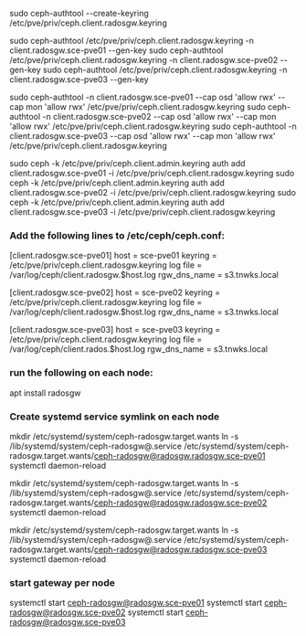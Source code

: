 sudo ceph-authtool --create-keyring /etc/pve/priv/ceph.client.radosgw.keyring

sudo ceph-authtool /etc/pve/priv/ceph.client.radosgw.keyring -n client.radosgw.sce-pve01 --gen-key
sudo ceph-authtool /etc/pve/priv/ceph.client.radosgw.keyring -n client.radosgw.sce-pve02 --gen-key
sudo ceph-authtool /etc/pve/priv/ceph.client.radosgw.keyring -n client.radosgw.sce-pve03 --gen-key

sudo ceph-authtool -n client.radosgw.sce-pve01 --cap osd 'allow rwx' --cap mon 'allow rwx' /etc/pve/priv/ceph.client.radosgw.keyring
sudo ceph-authtool -n client.radosgw.sce-pve02 --cap osd 'allow rwx' --cap mon 'allow rwx' /etc/pve/priv/ceph.client.radosgw.keyring
sudo ceph-authtool -n client.radosgw.sce-pve03 --cap osd 'allow rwx' --cap mon 'allow rwx' /etc/pve/priv/ceph.client.radosgw.keyring

sudo ceph -k /etc/pve/priv/ceph.client.admin.keyring auth add client.radosgw.sce-pve01 -i /etc/pve/priv/ceph.client.radosgw.keyring
sudo ceph -k /etc/pve/priv/ceph.client.admin.keyring auth add client.radosgw.sce-pve02 -i /etc/pve/priv/ceph.client.radosgw.keyring
sudo ceph -k /etc/pve/priv/ceph.client.admin.keyring auth add client.radosgw.sce-pve03 -i /etc/pve/priv/ceph.client.radosgw.keyring

### Add the following lines to /etc/ceph/ceph.conf:

[client.radosgw.sce-pve01]
        host = sce-pve01
        keyring = /etc/pve/priv/ceph.client.radosgw.keyring
        log file = /var/log/ceph/client.radosgw.$host.log
        rgw_dns_name = s3.tnwks.local

[client.radosgw.sce-pve02]
        host = sce-pve02
        keyring = /etc/pve/priv/ceph.client.radosgw.keyring
        log file = /var/log/ceph/client.radosgw.$host.log
        rgw_dns_name = s3.tnwks.local

[client.radosgw.sce-pve03]
        host = sce-pve03
        keyring = /etc/pve/priv/ceph.client.radosgw.keyring
        log file = /var/log/ceph/client.rados.$host.log
        rgw_dns_name = s3.tnwks.local

### run the following on each node:
apt install radosgw

### Create systemd service symlink on each node
mkdir /etc/systemd/system/ceph-radosgw.target.wants
ln -s /lib/systemd/system/ceph-radosgw@.service /etc/systemd/system/ceph-radosgw.target.wants/ceph-radosgw@radosgw.radosgw.sce-pve01
systemctl daemon-reload

mkdir /etc/systemd/system/ceph-radosgw.target.wants
ln -s /lib/systemd/system/ceph-radosgw@.service /etc/systemd/system/ceph-radosgw.target.wants/ceph-radosgw@radosgw.radosgw.sce-pve02
systemctl daemon-reload

mkdir /etc/systemd/system/ceph-radosgw.target.wants
ln -s /lib/systemd/system/ceph-radosgw@.service /etc/systemd/system/ceph-radosgw.target.wants/ceph-radosgw@radosgw.radosgw.sce-pve03
systemctl daemon-reload

### start gateway per node
systemctl start ceph-radosgw@radosgw.sce-pve01
systemctl start ceph-radosgw@radosgw.sce-pve02
systemctl start ceph-radosgw@radosgw.sce-pve03

